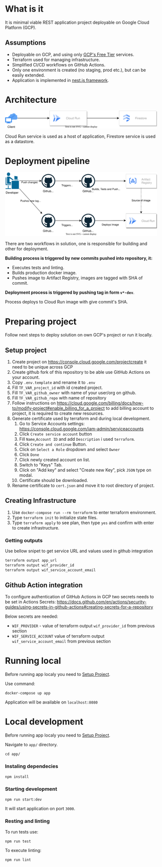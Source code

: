 # What is it

It is minimal viable REST application project deployable on Google Cloud Platform (GCP).
## Assumptions

- Deployable on GCP, and using only [GCP's Free Tier](https://cloud.google.com/free) services.
- Terraform used for managing infrastructure.
- Simplified CI/CD workflows on GitHub Actions.
- Only one environment is created (no staging, prod etc.), but can be easily extended.
- Application is implemented in [nest.js framework](https://github.com/nestjs/nest).

# Architecture

![Architecture](docs/images/architecture.drawio.svg)

Cloud Run service is used as a host of application,
Firestore service is used as a datastore.

# Deployment pipeline

![Pipeline](docs/images/deployment.drawio.svg)

There are two workflows in solution, one is responsible for  building and other for  deployment.

**Building process is triggered by new commits pushed into repository, it:**
- Executes tests and linting.
- Builds production docker image.
- Pushes image to Artifact Registry, images are tagged with SHA of commit.

**Deployment process is triggered by pushing tag in form `v*-dev`**.

Process deploys to Cloud Run image with give commit's SHA.

# Preparing project

Follow next steps to deploy solution on own GCP's project or run it locally.
## Setup project

 1. Create project on https://console.cloud.google.com/projectcreate it need to be unique across GCP
 1. Create github fork of this repository to be able use GitHub Actions on your account.
 1. Copy `.env.template` and rename it to `.env`
   1. Fill `TF_VAR_project_id`  with id created project.
   1. Fill `TF_VAR_github_owner`  with name of your user/org on github.
   1. Fill `TF_VAR_github_repo`  with name of repository
 1. Follow instructions on https://cloud.google.com/billing/docs/how-to/modify-project#enable_billing_for_a_project to add billing account to project, it is required to create new resources.
 1. Generate certificate used by  terraform and during local development.
    1. Go to Service Accounts settings: https://console.cloud.google.com/iam-admin/serviceaccounts
    1. Click `Create service account` button
    1. Fill `Name`,`Account ID` and add `Description` i used `terraform`.
    1. Click `Create and continue` Button.
    1. Click on `Select a Role` dropdown and select `Owner`
    1. Click `Done`
    1. Click newly created account on list.
    1. Switch to "Keys" Tab.
    1. Click on "Add key" and select "Create new Key", pick `JSON` type on modal.
    1. Certificate should be downloaded.
1. Rename certificate to `cert.json` and move it to root directory of project.

## Creating Infrastructure

1. Use `docker-compose run --rm terraform` to enter terraform environment.
1. Type `terraform init` to initialize state files.
1. Type `terraform apply` to see plan, then type `yes` and confirm with enter to create infrastructure.

### Getting outputs
Use bellow snipet to get service URL and values used in github integration
```
terraform output app_url
terraform output wif_provider_id
terraform output wif_service_account_email
```
## Github Action integration

To configure authentication of GitHub Actions in GCP two secrets needs to be set in Actions Secrets: https://docs.github.com/en/actions/security-guides/using-secrets-in-github-actions#creating-secrets-for-a-repository

Below secrets are needed:

- `WIF_PROVIDER` - value of terraform output `wif_provider_id` from previous section
- `WIF_SERVICE_ACCOUNT`  value of terraform output `wif_service_account_email` from previous section

# Running local
Before running app localy you need to [Setup Project](##setup-project).

Use command:
```
docker-compose up app
``` 
Application will be available on `localhost:8080`
# Local development

Before running app localy you need to [Setup Project](##setup-project).

Navigate to `app/` directory.
```
cd app/
```
### Instaling dependecies
```
npm install
```
### Starting development
```
npm run start:dev
```
It will start application on port `3000`.

### Resting and linting
To run tests use:
```
npm run test
```
To execute linting:
```
npm run lint
```

